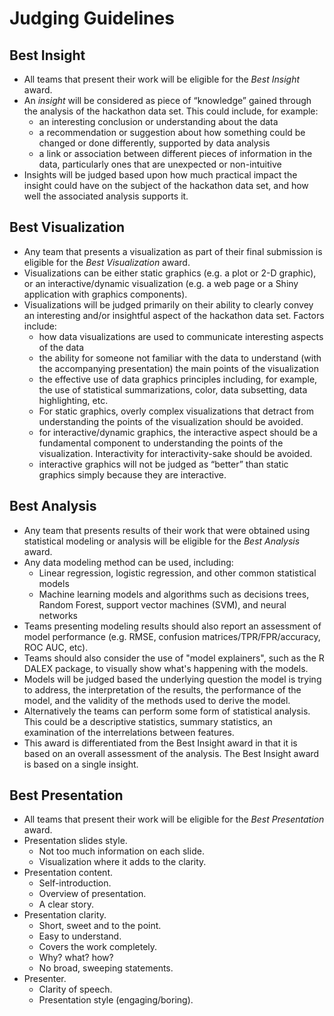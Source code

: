 # Judging Guidelines

## Best Insight
* All teams that present their work will be eligible for the *Best Insight* award.
* An *insight* will be considered as piece of “knowledge” gained through the analysis of the hackathon data set.  This could include, for example:
	* an interesting conclusion or understanding about the data
	* a recommendation or suggestion about how something could be changed or done differently, supported by data analysis
	* a link or association between different pieces of information in the data, particularly ones that are unexpected or non-intuitive
* Insights will be judged based upon how much practical impact the insight could have on the subject of the hackathon data set, and how well the associated analysis supports it.

## Best Visualization
* Any team that presents a visualization as part of their final submission is eligible for the *Best Visualization* award.
* Visualizations can be either static graphics (e.g. a plot or 2-D graphic), or an interactive/dynamic visualization (e.g. a web page or a Shiny application with graphics components).
* Visualizations will be judged primarily on their ability to clearly convey an interesting and/or insightful aspect of the hackathon data set.  Factors include:
	* how data visualizations are used to communicate interesting aspects of the data
	* the ability for someone not familiar with the data to understand (with the accompanying presentation) the main points of the visualization
	* the effective use of data graphics principles including, for example, the use of statistical summarizations, color, data subsetting, data highlighting, etc.
	* For static graphics, overly complex visualizations that detract from understanding the points of the visualization should be avoided.
	* for interactive/dynamic graphics, the interactive aspect should be a fundamental component to understanding the points of the visualization.  Interactivity for interactivity-sake should be avoided.
	* interactive graphics will not be judged as “better” than static graphics simply because they are interactive.

## Best Analysis
* Any team that presents results of their work that were obtained using statistical modeling or analysis will be eligible for the *Best Analysis* award.
* Any data modeling method can be used, including:
	* Linear regression, logistic regression, and other common statistical models
	* Machine learning models and algorithms such as decisions trees, Random Forest, support vector machines (SVM), and neural networks
* Teams presenting modeling results should also report an assessment of model performance (e.g. RMSE, confusion matrices/TPR/FPR/accuracy, ROC AUC, etc).
* Teams should also consider the use of "model explainers", such as the R DALEX package, to visually show what's happening with the models.
* Models will be judged based the underlying question the model is trying to address, the interpretation of the results, the performance of the model, and the validity of the methods used to derive the model.
* Alternatively the teams can perform some form of statistical analysis. This could be a descriptive statistics, summary statistics, an examination of the interrelations between features.
* This award is differentiated from the Best Insight award in that it is based on an overall assessment of the analysis. The Best Insight award is based on a single insight.

## Best Presentation

* All teams that present their work will be eligible for the *Best Presentation* award.
* Presentation slides style.
    * Not too much information on each slide.
    * Visualization where it adds to the clarity.
* Presentation content.
    * Self-introduction.
    * Overview of presentation.
    * A clear story.
* Presentation clarity.
    * Short, sweet and to the point.
    * Easy to understand.
    * Covers the work completely.
    * Why? what? how?
    * No broad, sweeping statements.
* Presenter.
    * Clarity of speech.
    * Presentation style (engaging/boring).

